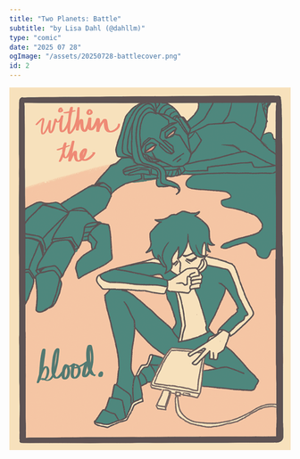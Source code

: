 ```yaml
---
title: "Two Planets: Battle"
subtitle: "by Lisa Dahl (@dahllm)"
type: "comic"
date: "2025 07 28"
ogImage: "/assets/20250728-battlecover.png"
id: 2
---
```


![Panel2](../../../images/20250728-battletwoplanetsriso/20250728-battlepg05.png)

